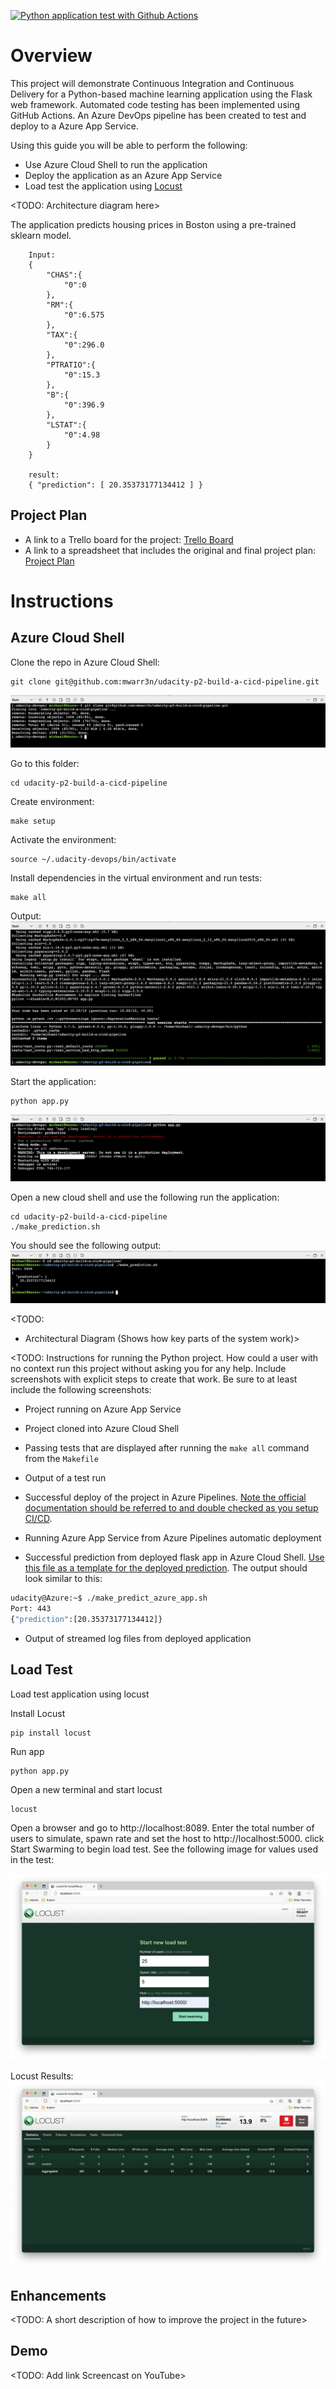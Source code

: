 [![Python application test with Github Actions](https://github.com/mwarr3n/udacity-p2-build-a-cicd-pipeline/actions/workflows/pythonapp.yml/badge.svg)](https://github.com/mwarr3n/udacity-p2-build-a-cicd-pipeline/actions/workflows/pythonapp.yml)

# Overview
This project will demonstrate Continuous Integration and Continuous Delivery for a Python-based machine learning application using the Flask web framework. Automated code testing has been implemented using GitHub Actions. An Azure DevOps pipeline has been created to test and deploy to a Azure App Service.

Using this guide you will be able to perform the following:
* Use Azure Cloud Shell to run the application
* Deploy the application as an Azure App Service
* Load test the application using [Locust](https://locust.io/)

<TODO: Architecture diagram here>

The application predicts housing prices in Boston using a pre-trained sklearn model.
```
    Input:
    {
        "CHAS":{
            "0":0
        },
        "RM":{
            "0":6.575
        },
        "TAX":{
            "0":296.0
        },
        "PTRATIO":{
            "0":15.3
        },
        "B":{
            "0":396.9
        },
        "LSTAT":{
            "0":4.98
        }
    }

    result:
    { "prediction": [ 20.35373177134412 ] }
```

## Project Plan

* A link to a Trello board for the project: [Trello Board](https://trello.com/b/FHIB0W1R/project-2-building-a-ci-cd-pipeline)
* A link to a spreadsheet that includes the original and final project plan: [Project Plan]()

# Instructions
## Azure Cloud Shell

Clone the repo in Azure Cloud Shell:
```
git clone git@github.com:mwarr3n/udacity-p2-build-a-cicd-pipeline.git
```
![git-clone.png](img/git-clone.png)

Go to this folder:
```
cd udacity-p2-build-a-cicd-pipeline
```

Create environment:
```
make setup
```

Activate the environment:
```
source ~/.udacity-devops/bin/activate
```

Install dependencies in the virtual environment and run tests:
```
make all
```
Output:
![make-all.png](img/make-all.png)

Start the application:
```
python app.py
```
![app-running.png](img/app-running.png)

Open a new cloud shell and use the following run the application:
```
cd udacity-p2-build-a-cicd-pipeline
./make_prediction.sh
```

You should see the following output:
![app-prediction.png](img/app-prediction.png)





<TODO:  
* Architectural Diagram (Shows how key parts of the system work)>

<TODO:  Instructions for running the Python project.  How could a user with no context run this project without asking you for any help.  Include screenshots with explicit steps to create that work. Be sure to at least include the following screenshots:

* Project running on Azure App Service

* Project cloned into Azure Cloud Shell

* Passing tests that are displayed after running the `make all` command from the `Makefile`

* Output of a test run

* Successful deploy of the project in Azure Pipelines.  [Note the official documentation should be referred to and double checked as you setup CI/CD](https://docs.microsoft.com/en-us/azure/devops/pipelines/ecosystems/python-webapp?view=azure-devops).

* Running Azure App Service from Azure Pipelines automatic deployment

* Successful prediction from deployed flask app in Azure Cloud Shell.  [Use this file as a template for the deployed prediction](https://github.com/udacity/nd082-Azure-Cloud-DevOps-Starter-Code/blob/master/C2-AgileDevelopmentwithAzure/project/starter_files/flask-sklearn/make_predict_azure_app.sh).
The output should look similar to this:

```bash
udacity@Azure:~$ ./make_predict_azure_app.sh
Port: 443
{"prediction":[20.35373177134412]}
```

* Output of streamed log files from deployed application

> 

## Load Test
Load test application using locust

Install Locust
```
pip install locust
```

Run app
```
python app.py
```

Open a new terminal and start locust
```
locust
```

Open a browser and go to http://localhost:8089. Enter the total number of users to simulate, spawn rate and set the host to http://localhost:5000.  click Start Swarming to begin load test. See the following image for values used in the test:

![locust-start.png](img/locust-start.png)

Locust Results:
![locust-finished.png](img/locust-finished.png)

## Enhancements

<TODO: A short description of how to improve the project in the future>

## Demo 

<TODO: Add link Screencast on YouTube>



